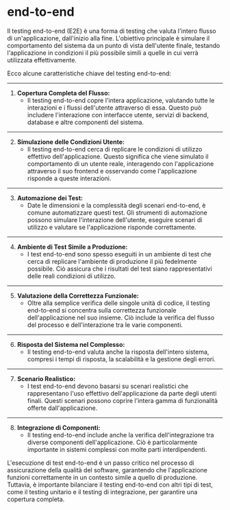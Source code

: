 # end-to-end

Il testing end-to-end (E2E) è una forma di testing che valuta l'intero flusso di un'applicazione, dall'inizio alla fine. L'obiettivo principale è simulare il comportamento del sistema da un punto di vista dell'utente finale, testando l'applicazione in condizioni il più possibile simili a quelle in cui verrà utilizzata effettivamente.

Ecco alcune caratteristiche chiave del testing end-to-end:

---

1. **Copertura Completa del Flusso:**
   - Il testing end-to-end copre l'intera applicazione, valutando tutte le interazioni e i flussi dell'utente attraverso di essa. Questo può includere l'interazione con interfacce utente, servizi di backend, database e altre componenti del sistema.

---

2. **Simulazione delle Condizioni Utente:**
   - Il testing end-to-end cerca di replicare le condizioni di utilizzo effettivo dell'applicazione. Questo significa che viene simulato il comportamento di un utente reale, interagendo con l'applicazione attraverso il suo frontend e osservando come l'applicazione risponde a queste interazioni.

---

3. **Automazione dei Test:**
   - Date le dimensioni e la complessità degli scenari end-to-end, è comune automatizzare questi test. Gli strumenti di automazione possono simulare l'interazione dell'utente, eseguire scenari di utilizzo e valutare se l'applicazione risponde correttamente.

---

4. **Ambiente di Test Simile a Produzione:**
   - I test end-to-end sono spesso eseguiti in un ambiente di test che cerca di replicare l'ambiente di produzione il più fedelmente possibile. Ciò assicura che i risultati del test siano rappresentativi delle reali condizioni di utilizzo.

---

5. **Valutazione della Correttezza Funzionale:**
   - Oltre alla semplice verifica delle singole unità di codice, il testing end-to-end si concentra sulla correttezza funzionale dell'applicazione nel suo insieme. Ciò include la verifica del flusso del processo e dell'interazione tra le varie componenti.

---

6. **Risposta del Sistema nel Complesso:**
   - Il testing end-to-end valuta anche la risposta dell'intero sistema, compresi i tempi di risposta, la scalabilità e la gestione degli errori.

---

7. **Scenario Realistico:**
   - I test end-to-end devono basarsi su scenari realistici che rappresentano l'uso effettivo dell'applicazione da parte degli utenti finali. Questi scenari possono coprire l'intera gamma di funzionalità offerte dall'applicazione.

---

8. **Integrazione di Componenti:**
   - Il testing end-to-end include anche la verifica dell'integrazione tra diverse componenti dell'applicazione. Ciò è particolarmente importante in sistemi complessi con molte parti interdipendenti.

L'esecuzione di test end-to-end è un passo critico nel processo di assicurazione della qualità del software, garantendo che l'applicazione funzioni correttamente in un contesto simile a quello di produzione. Tuttavia, è importante bilanciare il testing end-to-end con altri tipi di test, come il testing unitario e il testing di integrazione, per garantire una copertura completa.

